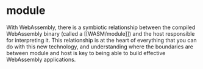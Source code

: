 # module

With WebAssembly, there is a symbiotic relationship between the compiled WebAssembly binary (called a [[WASM/module]]) and the host responsible for interpreting it. This relationship is at the heart of everything that you can do with this new technology, and understanding where the boundaries are between module and host is key to being able to build effective WebAssembly applications.
